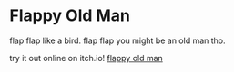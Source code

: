 
# Flappy Old Man
flap flap like a bird. flap flap you might be an old man tho. 

try it out online on itch.io! [flappy old man](https://thrombe.itch.io/flappy-old-man)
